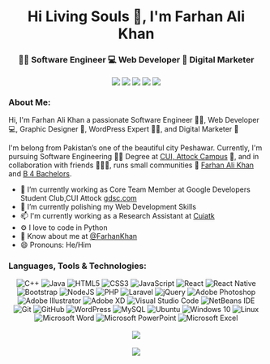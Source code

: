 <div align="center">
  <h1>Hi Living Souls 👋, I'm Farhan Ali Khan </h1>
  <h3>👨‍💻 Software Engineer 💻 Web Developer 🔎 Digital Marketer</h3> 
</div>

<div align="center">
  <a href="https://facebook.com/imfarhanAK" target="_blank"><img align="center" src="https://img.icons8.com/bubbles/50/000000/facebook.png" /></a>
  <a href="https://instagram.com/alyfarhank" target="_blank"><img align="center" src="https://img.icons8.com/bubbles/50/000000/instagram-new.png" /></a>
  <a href="https://twitter.com/imfarhanAK" target="_blank"><img align="center" src="https://img.icons8.com/bubbles/50/000000/twitter.png" /></a>
  <a href="https://linkedin.com/in/smartyfk" target="_blank"><img align="center" src="https://img.icons8.com/bubbles/50/000000/linkedin.png" /></a>   
  <a href="https://github.com/imfarhanAK" target="_blank"><img align="center" src="https://img.icons8.com/bubbles/50/000000/github.png" /></a>
</div>

<div>
  <h3>About Me:</h3> 
  <p>Hi, I'm Farhan Ali Khan a passionate Software Engineer 👨‍💻, Web Developer 💻, Graphic Designer 🎨, WordPress Expert 👨‍🔬, and Digital Marketer 🔎</p>
  <p>I'm belong from Pakistan’s one of the beautiful city Peshawar. Currently, I'm pursuing Software Engineering 👩‍💻 Degree at <a href="https://attock.comsats.edu.pk/">CUI, Attock Campus</a> 🏫, and in collaboration with friends 👨‍👦‍👦, runs small communities 🏢 <a href="https://facebook.com/imfarhanAK">Farhan Ali Khan</a> and <a href="https://facebook.com/OriginalB4B">B 4 Bachelors</a>.</p>
</div>  

- 🔭 I’m currently working as Core Team Member at Google Developers Student Club,CUI Attock [gdsc.com](https://gdsc.community.dev/comsats-university-attock-campus/)
- 🌱 I’m currently polishing my Web Development Skills
- 📫 I'm currently working as a Research Assistant at [Cuiatk](https://attock.comsats.edu.pk/)
- ⚙️ I love to code in Python
- 💬 Know about me at [@FarhanKhan](https://www.instagram.com/alyfarhank/)
- 😄 Pronouns: He/Him

<h3>Languages, Tools & Technologies:</h3>
<div align="center">
  <img alt="C++" src="https://img.shields.io/badge/c++-%2300599C.svg?style=for-the-badge&logo=c%2B%2B&logoColor=white" />
  <img alt="Java" src="https://img.shields.io/badge/java-%23ED8B00.svg?style=for-the-badge&logo=java&logoColor=white" />
  <img alt="HTML5" src="https://img.shields.io/badge/html5-%23E34F26.svg?style=for-the-badge&logo=html5&logoColor=white" />
  <img alt="CSS3" src="https://img.shields.io/badge/css3-%231572B6.svg?style=for-the-badge&logo=css3&logoColor=white" />
  <img alt="JavaScript" src="https://img.shields.io/badge/javascript-%23323330.svg?style=for-the-badge&logo=javascript&logoColor=%23F7DF1E" />
  <img alt="React" src="https://img.shields.io/badge/react-%2320232a.svg?style=for-the-badge&logo=react&logoColor=%2361DAFB" />
  <img alt="React Native" src="https://img.shields.io/badge/react_native-%2320232a.svg?style=for-the-badge&logo=react&logoColor=%2361DAFB" />
  <img alt="Bootstrap" src="https://img.shields.io/badge/bootstrap-%23563D7C.svg?style=for-the-badge&logo=bootstrap&logoColor=white" />
  <img alt="NodeJS" src="https://img.shields.io/badge/node.js-%2343853D.svg?style=for-the-badge&logo=node-dot-js&logoColor=white" />
  <img alt="PHP" src="https://img.shields.io/badge/php-%23777BB4.svg?style=for-the-badge&logo=php&logoColor=white" />
  <img alt="Laravel" src="https://img.shields.io/badge/laravel-%23FF2D20.svg?style=for-the-badge&logo=laravel&logoColor=white" />
  <img alt="jQuery" src="https://img.shields.io/badge/jquery-%230769AD.svg?style=for-the-badge&logo=jquery&logoColor=white" />
  <img alt="Adobe Photoshop" src="https://img.shields.io/badge/adobephotoshop-%2331A8FF.svg?style=for-the-badge&logo=adobephotoshop&logoColor=white" />
  <img alt="Adobe Illustrator" src="https://img.shields.io/badge/adobeillustrator-%23FF9A00.svg?style=for-the-badge&logo=adobeillustrator&logoColor=white" />
  <img alt="Adobe XD" src="https://img.shields.io/badge/adobexd-%23FF26BE.svg?style=for-the-badge&logo=adobexd&logoColor=white" />
  <img alt="Visual Studio Code" src="https://img.shields.io/badge/VisualStudioCode-0078d7.svg?style=for-the-badge&logo=visual-studio-code&logoColor=white" />
  <img alt="NetBeans IDE" src="https://img.shields.io/badge/NetBeansIDE-1B6AC6.svg?style=for-the-badge&logo=apache-netbeans-ide&logoColor=white" />
  <img alt="Git" src="https://img.shields.io/badge/git-%23F05033.svg?style=for-the-badge&logo=git&logoColor=white" />
  <img alt="GitHub" src="https://img.shields.io/badge/github-%23121011.svg?style=for-the-badge&logo=github&logoColor=white" />
  <img alt="WordPress" src="https://img.shields.io/badge/WordPress-%23117AC9.svg?style=for-the-badge&logo=WordPress&logoColor=white" />
  <img alt="MySQL" src="https://img.shields.io/badge/mysql-%2300f.svg?style=for-the-badge&logo=mysql&logoColor=white" />
  <img alt="Ubuntu" src="https://img.shields.io/badge/Ubuntu-E95420?style=for-the-badge&logo=ubuntu&logoColor=white" />
  <img alt="Windows 10" src="https://img.shields.io/badge/Windows-0078D6?style=for-the-badge&logo=windows&logoColor=white" />
  <img alt="Linux" src="https://img.shields.io/badge/Linux-FCC624?style=for-the-badge&logo=linux&logoColor=black" />
  <img alt="Microsoft Word" src="https://img.shields.io/badge/Microsoft_Word-2B579A?style=for-the-badge&logo=microsoft-word&logoColor=white" />
  <img alt="Microsoft PowerPoint" src="https://img.shields.io/badge/Microsoft_PowerPoint-B7472A?style=for-the-badge&logo=microsoft-powerpoint&logoColor=white" />
  <img alt="Microsoft Excel" src="https://img.shields.io/badge/Microsoft_Excel-217346?style=for-the-badge&logo=microsoft-excel&logoColor=white" />         
</div>

<br>

<div align="center">
  <img src="https://github-readme-stats.vercel.app/api?username=imfarhanAK&show_icons=true&layout=compact&theme=dark" />
</div>

<br>

<div align="center">
  <img src="https://komarev.com/ghpvc/?username=technicalwajahat&color=green" />
</div>
